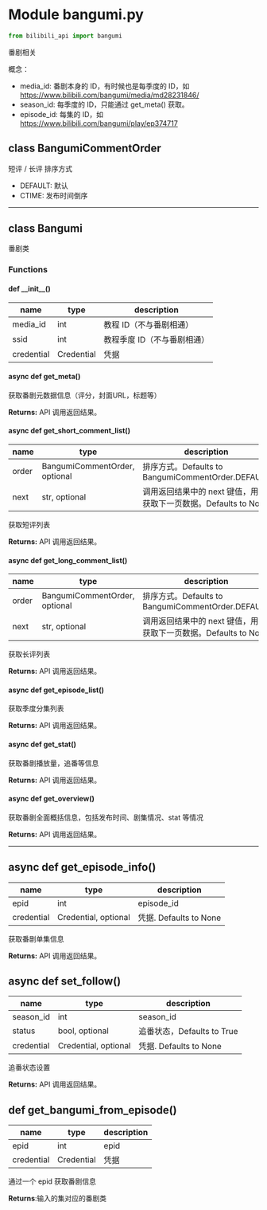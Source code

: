 # Module bangumi.py

```python
from bilibili_api import bangumi
```
番剧相关

概念：
+ media_id: 番剧本身的 ID，有时候也是每季度的 ID，如 https://www.bilibili.com/bangumi/media/md28231846/
+ season_id: 每季度的 ID，只能通过 get_meta() 获取。
+ episode_id: 每集的 ID，如 https://www.bilibili.com/bangumi/play/ep374717

## class BangumiCommentOrder

短评 / 长评 排序方式

+ DEFAULT: 默认
+ CTIME: 发布时间倒序

---

## class Bangumi

番剧类

### Functions

#### def \_\_init\_\_()

| name | type | description |
| ---- | ---- | ----------- |
| media_id | int | 教程 ID（不与番剧相通） |
| ssid | int | 教程季度 ID（不与番剧相通） |
| credential | Credential | 凭据 |

#### async def get_meta()

获取番剧元数据信息（评分，封面URL，标题等）

**Returns:** API 调用返回结果。

#### async def get_short_comment_list()

| name       | type                          | description                                                  |
| ---------- | ----------------------------- | ------------------------------------------------------------ |
| order      | BangumiCommentOrder, optional | 排序方式。Defaults to BangumiCommentOrder.DEFAULT            |
| next       | str, optional                 | 调用返回结果中的 next 键值，用于获取下一页数据。Defaults to None |

获取短评列表

**Returns:** API 调用返回结果。

#### async def get_long_comment_list()

| name       | type                          | description                                                  |
| ---------- | ----------------------------- | ------------------------------------------------------------ |
| order      | BangumiCommentOrder, optional | 排序方式。Defaults to BangumiCommentOrder.DEFAULT            |
| next       | str, optional                 | 调用返回结果中的 next 键值，用于获取下一页数据。Defaults to None |

获取长评列表

**Returns:** API 调用返回结果。

#### async def get_episode_list()

获取季度分集列表

**Returns:** API 调用返回结果。

#### async def get_stat()

获取番剧播放量，追番等信息

**Returns:** API 调用返回结果。

#### async def get_overview()

获取番剧全面概括信息，包括发布时间、剧集情况、stat 等情况

**Returns:** API 调用返回结果。

***

## async def get_episode_info()

| name       | type                 | description            |
| ---------- | -------------------- | ---------------------- |
| epid       | int                  | episode_id             |
| credential | Credential, optional | 凭据. Defaults to None |

获取番剧单集信息

**Returns:** API 调用返回结果。

## async def set_follow()

| name       | type                 | description                |
| ---------- | -------------------- | -------------------------- |
| season_id  | int                  | season_id                  |
| status     | bool, optional       | 追番状态，Defaults to True |
| credential | Credential, optional | 凭据. Defaults to None     |

追番状态设置

**Returns:** API 调用返回结果。

## def get_bangumi_from_episode()

| name | type | description |
| ---- | ---- | ----------- |
| epid | int | epid |
| credential | Credential | 凭据 |

通过一个 epid 获取番剧信息

**Returns**:输入的集对应的番剧类
